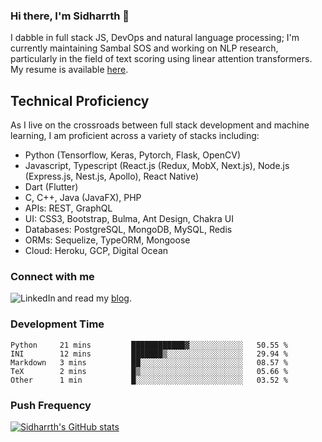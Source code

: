 ### Hi there, I'm Sidharrth 👋

I dabble in full stack JS, DevOps and natural language processing; I'm currently maintaining Sambal SOS and working on NLP research, particularly in the field of text scoring using linear attention transformers. My resume is available [here](https://mathsforgeeks.org/assets/resume.pdf).

## Technical Proficiency
As I live on the crossroads between full stack development and machine learning, I am proficient across a variety of stacks including:
- Python (Tensorflow, Keras, Pytorch, Flask, OpenCV)
- Javascript, Typescript (React.js (Redux, MobX, Next.js), Node.js (Express.js, Nest.js, Apollo), React Native)
- Dart (Flutter)
- C, C++, Java (JavaFX), PHP
- APIs: REST, GraphQL
- UI: CSS3, Bootstrap, Bulma, Ant Design, Chakra UI
- Databases: PostgreSQL, MongoDB, MySQL, Redis
- ORMs: Sequelize, TypeORM, Mongoose
- Cloud: Heroku, GCP, Digital Ocean

### Connect with me

[<img align="left" alt="LinkedIn" src="https://img.shields.io/badge/linkedin-%230077B5.svg?&style=for-the-badge&logo=linkedin&logoColor=white" />][linkedin]
and read my [blog].


### Development Time
<!--START_SECTION:waka-->

```text
Python     21 mins         ████████████▓░░░░░░░░░░░░   50.55 %
INI        12 mins         ███████▒░░░░░░░░░░░░░░░░░   29.94 %
Markdown   3 mins          ██░░░░░░░░░░░░░░░░░░░░░░░   08.57 %
TeX        2 mins          █▒░░░░░░░░░░░░░░░░░░░░░░░   05.66 %
Other      1 min           █░░░░░░░░░░░░░░░░░░░░░░░░   03.52 %
```

<!--END_SECTION:waka-->

### Push Frequency
[![Sidharrth's GitHub stats](https://github-readme-stats.vercel.app/api?username=sidharrth2002&show_icons=true)](https://github.com/sidharrth2002/github-readme-stats)

[site]: http://mathsforgeeks.org/
[blog]: https://mathsforgeeks.org/blog
[linkedin]: https://www.linkedin.com/in/sidharrth-nagappan/
